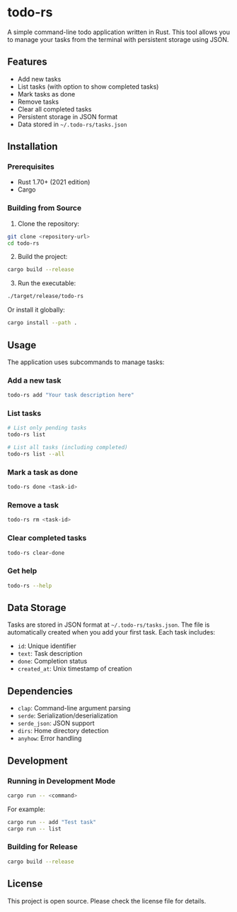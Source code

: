 # todo-rs

A simple command-line todo application written in Rust. This tool allows you to manage your tasks from the terminal with persistent storage using JSON.

## Features

- Add new tasks
- List tasks (with option to show completed tasks)
- Mark tasks as done
- Remove tasks
- Clear all completed tasks
- Persistent storage in JSON format
- Data stored in `~/.todo-rs/tasks.json`

## Installation

### Prerequisites

- Rust 1.70+ (2021 edition)
- Cargo

### Building from Source

1. Clone the repository:
```bash
git clone <repository-url>
cd todo-rs
```

2. Build the project:
```bash
cargo build --release
```

3. Run the executable:
```bash
./target/release/todo-rs
```

Or install it globally:
```bash
cargo install --path .
```

## Usage

The application uses subcommands to manage tasks:

### Add a new task
```bash
todo-rs add "Your task description here"
```

### List tasks
```bash
# List only pending tasks
todo-rs list

# List all tasks (including completed)
todo-rs list --all
```

### Mark a task as done
```bash
todo-rs done <task-id>
```

### Remove a task
```bash
todo-rs rm <task-id>
```

### Clear completed tasks
```bash
todo-rs clear-done
```

### Get help
```bash
todo-rs --help
```

## Data Storage

Tasks are stored in JSON format at `~/.todo-rs/tasks.json`. The file is automatically created when you add your first task. Each task includes:

- `id`: Unique identifier
- `text`: Task description
- `done`: Completion status
- `created_at`: Unix timestamp of creation

## Dependencies

- `clap`: Command-line argument parsing
- `serde`: Serialization/deserialization
- `serde_json`: JSON support
- `dirs`: Home directory detection
- `anyhow`: Error handling

## Development

### Running in Development Mode

```bash
cargo run -- <command>
```

For example:
```bash
cargo run -- add "Test task"
cargo run -- list
```

### Building for Release

```bash
cargo build --release
```

## License

This project is open source. Please check the license file for details.
